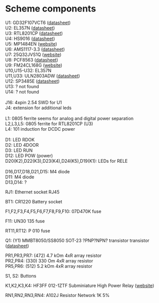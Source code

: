 # Scheme components 

U1:  GD32F107VCT6 ([datasheet](https://www.gigadevice.com/product/mcu/arm-cortex-m3/gd32f107vct6.html))<br>
U2:  EL357N ([datasheet](https://en.everlight.com/wp-content/plugins/ItemRelationship/product_files/pdf/EL357N-G.pdf))<br>
U3:  RTL8201CP ([datasheet](http://realtek.info/pdf/rtl8201cp.pdf))<br>
U4:  HS9016 ([datasheet](http://file2.dzsc.com/product/17/10/23/1126204_161055900.pdf))<br>
U5:  MP1484EN ([website](https://www.monolithicpower.com/en/mp1484.html))<br>
U6:  AMS1117-3.3 ([datasheet](http://www.advanced-monolithic.com/pdf/ds1117.pdf))<br>
U7:  25Q32JVS1Q ([website](https://www.winbond.com/hq/product/code-storage-flash-memory/serial-nor-flash/?__locale=en&partNo=W25Q32JV))<br>
U8:  PCF8563 ([datasheet](https://www.nxp.com/docs/en/data-sheet/PCF8563.pdf))<br>
U9:  FM24CL168G ([website](https://www.infineon.com/cms/en/product/memories/f-ram-ferroelectric-ram/fm24cl16b-g/))<br>
U10,U15-U32: EL357N<br>
U11,U33: ULN2803ADW ([datasheet](https://media.digikey.com/pdf/Data%20Sheets/Texas%20Instruments%20PDFs/ULN2803A_Rev2015.pdf))<br>
U12: SP3485E ([datasheet](https://assets.maxlinear.com/web/documents/sp3485.pdf))<br>
U13: ? not found<br>
U14: ? not found<br>
<br>
J16: 4xpin 2.54 SWD for U1<br>
J4: extension for additional leds<br>
<br>
L1: 0805 ferrite seems for analog and digital power separation<br>
L2,L3,L5: 0805 ferrite for RTL8201CP (U3)<br>
L4: 101 induction for DCDC power<br>
<br>
D1: LED RDOK<br>
D2: LED 4DOOR<br>
D3: LED RUN<br>
D12: LED POW (power)<br>
D20(K2),D22(K3),D23(K4),D24(K5),D19(K1): LEDs for RELE<br>
<br>
D16,D17,D18,D21,D15: M4 diode<br>
D11: M4 diode<br>
D13,D14: ?<br>

RJ1: Ethernet socket RJ45<br>

BT1: CR1220 Battery socket<br>

F1,F2,F3,F4,F5,F6,F7,F8,F9,F10: 07D470K fuse<br>

F11: UN30 135 fuse<br>

RT11,RT12: P 010 fuse<br>

Q1: (Y1) MMBT8050/SS8050 SOT-23 ?PNP?NPN? transistor  transistor ([datasheet](https://datasheet.lcsc.com/lcsc/1912111437_PJSEMI-MMBT8050D_C411762.pdf))<br>

PR1,PR3,PR7: (472) 4.7 kOm 4xR array resistor<br>
PR2,PR4: (330) 330 Om 4xR array resistor<br>
PR5,PR6: (512) 5.2 kOm 4xR array resistor<br>

S1, S2: Buttons<br>

K1,K2,K3,K4: HF3FF 012-1ZTF Subminiature High Power Relay ([website](https://www.hongfa.com/Product/Item/HF3FF))<br>

RN1,RN2,RN3,RN4: A102J Resistor Network 1K 5%<br>

